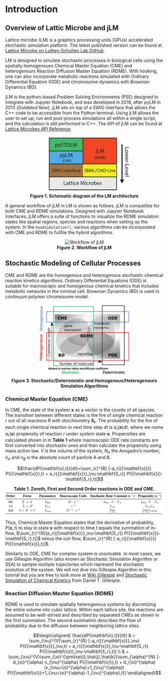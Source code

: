 # Introduction

## Overview of Lattic Microbe and jLM

Lattice microbe (LM) is a graphics processing units (GPUs) accelerated stochastic simulation platform. The latest published version can be found at [Lattice Microbe on Luthey-Schulten Lab GitHub](https://github.com/Luthey-Schulten-Lab/Lattice\_Microbes).

LM is designed to simulate stochastic processes in biological cells using the spatially homogenoues Chemical Master Equation (CME) and heterogenours Reaction Diffusion Master Equation (RDME). With hooking, one can also incorporate metabolic reactions simulated with Ordinary Differential Equation (ODE) and chromosome dynamics with Brownian Dynamics (BD).

jLM is the python-based Problem Solving Environments (PSE) designed to integrate with Jupyter Notebook, and was developed in 2018, after pyLM in 2013 (*Outdated Now*). jLM sits on top of a SWIG interface that allows the C++ code to be accessible from the Python terminal. Using jLM allows the user to set up, run and post-process simulations all within a single script, and the calculation is still performed in C++. The API of jLM can be found at [Lattice Microbes API Reference](https://forxhunter.github.io/LM2.5_doc/API.html).

<!-- <img align="right" width="300" src="../figs/figs_introduction/LM_architecture.png"> -->

<p align="center">
  <img src="../figs/figs_introduction/LM_architecture.png" width="300" alt="Schematic diagram of the LM architecture"> <br>
  <b>Figure 1. Schematic diagram of the LM architecture</b>
</p>

A general workflow of jLM in LM is shown as follows. jLM is compatible for both CME and RDME simulations. Designed with Jupyter Notebook interfaces, jLM offers a suite of functions to visualize the RDME simulation states like spatial regions, species and reactions when setting up the system. In the `hookSimulation()`, various algorithms can be incorporated with CME and RDME to fullfile the hybrid algorithms.

<p align="center">
  <img src="../figs/figs_introduction/jLM_Flowchart.pdf" width="300" alt="Workflow of jLM"> <br>
  <b>Figure 2. Workflow of jLM</b>
</p>

## Stochastic Modeling of Cellular Processes

CME and RDME are the homogenous and heterogenous stochastic chemical reaction kinetics algorithms. Ordinary Differential Equations (ODE) is suitable for macroscopic and homogenous chemical kinetics that includes metabolic networks in the minimal cell. Brownian Dynamics (BD) is used in continuum polymer chromosome model.

<p align="center">
  <img src="../figs/figs_introduction/algorithms.png" width="300" alt="Workflow of jLM"> <br>
  <b>Figure 3. Stochastic/Deterministic and Homogenous/Heteregenours Simulation Algorithms</b>
</p>

### Chemical Master Equation (CME)

In CME, the state of the system $\mathbf{x}$ as a vector is the counts of all species. The transition between different states is the fire of single chemical reaction $r$ out of all reactions $R$ with stoichiometry $\mathbf{S_r}$. The probability for the fire of each single chemical reaction in next time step $dt$ is $a_r({{\mathbf{x}}})dt$, where we name $a_r({{\mathbf{x}}})$ propensity of reaction $r$ under system state $\mathbf{x}$. Propensities are calculated shown in in **Table 1** where macroscopic ODE rate constants are first converted into stochastic ones and then calculate the propensity using mass action law. $V$ is the volume of the system, $N_A$ the Avogadro’s number, $n_A$ and $n_B$ is the absolute count of particle A and B.

```math
\frac{dP(\mathbf{x},t)}{dt}=\sum_{r}^{R} [-a_r({{\mathbf{x}}}) P({{\mathbf{x}}},t) + a_r({{\mathbf{x}}}_\nu-\mathbf{S_r}) P({{\mathbf{x}}}-\mathbf{S_r},t)]
```

<p align="center">
  <b> Table 1. Zeroth, First and Second Order reactions in ODE and CME. </b> <br>
  <img src="../figs/figs_introduction/unit_conversion.png" width="750" alt="Convert ODE to CME">
  
</p>


<!-- <p align="center">
  <b>Table 1. Zeroth, First and Second Order reactions in ODE and CME. Here, the stochastic rate constant should be computed from the macroscopic rate constant using the volume of the experiment, V , and Avogadro’s number, NA .</b> <br>
  <img src="../figs/figs_introduction/unit_conversion.png" width="600" alt="Convert macroscopic unit to stochastic unit"> <br>
</p> -->

Thus, Chemical Master Equation states that the derivative of probability, $P(\mathbf{x},t)$ to stay in state $\mathbf{x}$ with respect to time $t$ equals the summation of in-flow, $`\sum_{r}^{R}[a_r({{\mathbf{x}}}_\nu-\mathbf{S_r}) P({{\mathbf{x}}}-\mathbf{S_r},t)]`$ minus the out-flow, $`\sum_{r}^{R} [-a_r({{\mathbf{x}}}) P({{\mathbf{x}}},t)]`$.

Similarly to ODE, CME for complex system is unsolvable. In most cases, we use Gillespie Algorithm (also known as Stochastic Simulation Algorithm or SSA) to sample multiple trajectories which represent the stochastic evolution of the system. We will not dive into Gillespie Algorithm in this tutorial but you are free to look more at [Wiki Gillespie](https://en.wikipedia.org/wiki/Gillespie\_algorithm}) and [Stochastic Simulation of Chemical Kinetics](https://labs.engineering.asu.edu/acs/wp-content/uploads/sites/33/2016/08/GillespieOverview2007.pdf) from Daniel T. Gillespie.

### Reaction Diffusion Master Equation (RDME)

RDME is used to simulate spatially heterogenous systems by discretizing the entire volume into cubic lattice. Within each lattice site, the reactions are assumed to be well-stirred and described by separated CMEs as shown in the first summation. The second summation describes the flow of probability due to the diffusion between neighboring lattice sites.

```math
\begin{aligned}
\frac{dP(\mathbf{x},t)}{dt} & = \sum_{\nu}^{V}\sum_{r}^{R} [-a_r({{\mathbf{x}}}_\nu) P({{\mathbf{x}}}_\nu,t) + a_r({{\mathbf{x}}}_\nu-\mathbf{S_r}) P({{\mathbf{x}}}_\nu-\mathbf{S_r},t)] \\
& + \sum_{\nu}^{V}\sum_{\xi}^{\pm\hat{i},\hat{j},\hat{k}}\sum_{\alpha}^{N} [-d_{xi}^{\alpha} x_{\nu}^{\alpha} P({{\mathbf{x}}},t) + d_{\xi}^{\alpha} (x_{\nu+\xi}^{\alpha}+1_{\nu}^{\alpha}) P({{\mathbf{x}}}+1_{\nu+\xi}^{\alpha}-1_{\nu}^{\alpha},t)]
\end{aligned}
```
